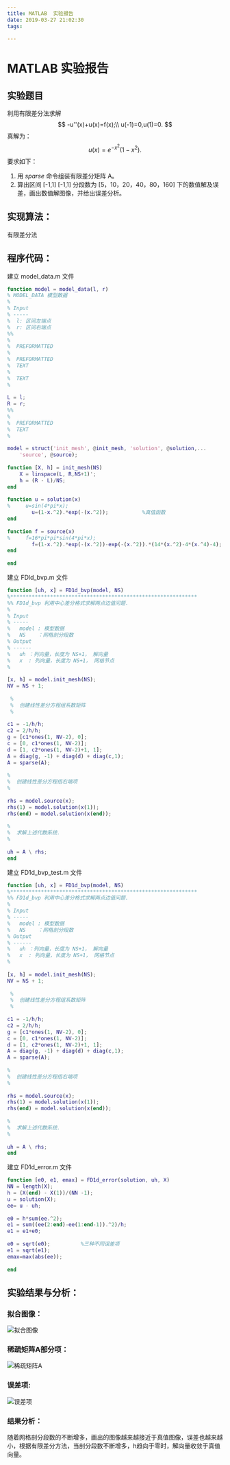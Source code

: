 ```yaml
---
title: MATLAB  实验报告
date: 2019-03-27 21:02:30
tags:

---
```


# MATLAB  实验报告

## 实验题目

利用有限差分法求解
$$
-u''(x)+u(x)=f(x);\\
u(-1)=0,u(1)=0.
$$
真解为：
$$
u(x)=e^{-x^2}(1-x^2).
$$
要求如下：

1. 用 *sparse* 命令组装有限差分矩阵 A。
2. 算出区间 [-1,1] [-1,1] 分段数为 [5，10，20，40，80，160] 下的数值解及误差，画出数值解图像，并给出误差分析。

## 实现算法：

有限差分法

## 程序代码：

建立 model_data.m 文件

```matlab
function model = model_data(l, r)
% MODEL_DATA 模型数据
% 
% Input
% -----
%  l: 区间左端点
%  r: 区间右端点
%%
% 
%  PREFORMATTED
% 
%  PREFORMATTED
%  TEXT
% 
%  TEXT
% 
 
L = l;
R = r;
%%
% 
%  PREFORMATTED
%  TEXT
% 
 
model = struct('init_mesh', @init_mesh, 'solution', @solution,...
    'source', @source);
 
function [X, h] = init_mesh(NS)
    X = linspace(L, R,NS+1)';
    h = (R - L)/NS;
end
 
function u = solution(x)
%     u=sin(4*pi*x);
        u=(1-x.^2).*exp(-(x.^2));           %真值函数
end
 
function f = source(x)
%     f=16*pi*pi*sin(4*pi*x);
        f=(1-x.^2).*exp(-(x.^2))-exp(-(x.^2)).*(14*(x.^2)-4*(x.^4)-4);   %等式右端函数
end
 
end
```

建立 FDld_bvp.m 文件

```matlab
function [uh, x] = FD1d_bvp(model, NS)
%*************************************************************
%% FD1d_bvp 利用中心差分格式求解两点边值问题.
%
% Input
% -----
%   model : 模型数据
%   NS    ：网格剖分段数
% Output
% ------
%   uh ：列向量，长度为 NS+1， 解向量
%   x  : 列向量，长度为 NS+1， 网格节点
%      
 
[x, h] = model.init_mesh(NS);
NV = NS + 1;
 
 %
 %  创建线性差分方程组系数矩阵
 %
 
c1 = -1/h/h;
c2 = 2/h/h;
g = [c1*ones(1, NV-2), 0];
c = [0, c1*ones(1, NV-2)];
d = [1, c2*ones(1, NV-2)+1, 1];
A = diag(g, -1) + diag(d) + diag(c,1);
A = sparse(A);
 
%
%  创建线性差分方程组右端项
%
 
rhs = model.source(x);
rhs(1) = model.solution(x(1));
rhs(end) = model.solution(x(end));
 
%
%  求解上述代数系统.
%
 
uh = A \ rhs;
end
```

建立 FD1d_bvp_test.m 文件

```matlab 
function [uh, x] = FD1d_bvp(model, NS)
%*************************************************************
%% FD1d_bvp 利用中心差分格式求解两点边值问题.
%
% Input
% -----
%   model : 模型数据
%   NS    ：网格剖分段数
% Output
% ------
%   uh ：列向量，长度为 NS+1， 解向量
%   x  : 列向量，长度为 NS+1， 网格节点
%      
 
[x, h] = model.init_mesh(NS);
NV = NS + 1;
 
 %
 %  创建线性差分方程组系数矩阵
 %
 
c1 = -1/h/h;
c2 = 2/h/h;
g = [c1*ones(1, NV-2), 0];
c = [0, c1*ones(1, NV-2)];
d = [1, c2*ones(1, NV-2)+1, 1];
A = diag(g, -1) + diag(d) + diag(c,1);
A = sparse(A);
 
%
%  创建线性差分方程组右端项
%
 
rhs = model.source(x);
rhs(1) = model.solution(x(1));
rhs(end) = model.solution(x(end));
 
%
%  求解上述代数系统.
%
 
uh = A \ rhs;
end
```

建立 FD1d_error.m 文件

```matlab 
function [e0, e1, emax] = FD1d_error(solution, uh, X)
NN = length(X);
h = (X(end) - X(1))/(NN -1);
u = solution(X);
ee= u - uh;
 
e0 = h*sum(ee.^2);
e1 = sum((ee(2:end)-ee(1:end-1)).^2)/h;
e1 = e1+e0;
 
e0 = sqrt(e0);          %三种不同误差项
e1 = sqrt(e1);
emax=max(abs(ee));
 
end
```

## 实验结果与分析：

### 拟合图像：

![拟合图像](D:\Hexo分支\drggboy.github.io\source\_posts\MATLAB-实验报告\拟合图像.png)

### 稀疏矩阵A部分项：

![稀疏矩阵A](D:\Hexo分支\drggboy.github.io\source\_posts\MATLAB-实验报告\稀疏矩阵A.png)

### 误差项:

![误差项](D:\Hexo分支\drggboy.github.io\source\_posts\MATLAB-实验报告\误差项.png)

### 结果分析：

随着网格剖分段数的不断增多，画出的图像越来越接近于真值图像，误差也越来越小，根据有限差分方法，当剖分段数不断增多，h趋向于零时，解向量收敛于真值向量。